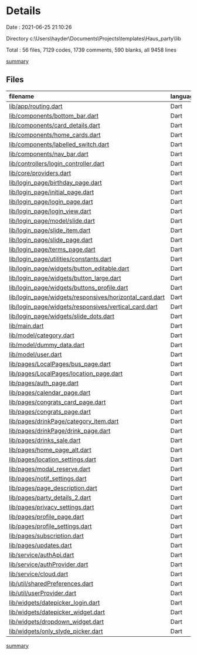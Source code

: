 # Details

Date : 2021-06-25 21:10:26

Directory c:\Users\hayder\Documents\Projects\templates\Haus_party\lib

Total : 56 files,  7129 codes, 1739 comments, 590 blanks, all 9458 lines

[summary](results.md)

## Files
| filename | language | code | comment | blank | total |
| :--- | :--- | ---: | ---: | ---: | ---: |
| [lib/app/routing.dart](/lib/app/routing.dart) | Dart | 7 | 1 | 3 | 11 |
| [lib/components/bottom_bar.dart](/lib/components/bottom_bar.dart) | Dart | 78 | 19 | 2 | 99 |
| [lib/components/card_details.dart](/lib/components/card_details.dart) | Dart | 151 | 63 | 14 | 228 |
| [lib/components/home_cards.dart](/lib/components/home_cards.dart) | Dart | 0 | 200 | 8 | 208 |
| [lib/components/labelled_switch.dart](/lib/components/labelled_switch.dart) | Dart | 37 | 0 | 6 | 43 |
| [lib/components/nav_bar.dart](/lib/components/nav_bar.dart) | Dart | 87 | 4 | 16 | 107 |
| [lib/controllers/login_controller.dart](/lib/controllers/login_controller.dart) | Dart | 29 | 2 | 17 | 48 |
| [lib/core/providers.dart](/lib/core/providers.dart) | Dart | 26 | 0 | 3 | 29 |
| [lib/login_page/birthday_page.dart](/lib/login_page/birthday_page.dart) | Dart | 91 | 7 | 6 | 104 |
| [lib/login_page/initial_page.dart](/lib/login_page/initial_page.dart) | Dart | 427 | 51 | 23 | 501 |
| [lib/login_page/login_page.dart](/lib/login_page/login_page.dart) | Dart | 389 | 32 | 27 | 448 |
| [lib/login_page/login_view.dart](/lib/login_page/login_view.dart) | Dart | 183 | 15 | 15 | 213 |
| [lib/login_page/model/slide.dart](/lib/login_page/model/slide.dart) | Dart | 26 | 0 | 5 | 31 |
| [lib/login_page/slide_item.dart](/lib/login_page/slide_item.dart) | Dart | 61 | 86 | 7 | 154 |
| [lib/login_page/slide_page.dart](/lib/login_page/slide_page.dart) | Dart | 91 | 35 | 11 | 137 |
| [lib/login_page/terms_page.dart](/lib/login_page/terms_page.dart) | Dart | 112 | 9 | 8 | 129 |
| [lib/login_page/utilities/constants.dart](/lib/login_page/utilities/constants.dart) | Dart | 21 | 3 | 5 | 29 |
| [lib/login_page/widgets/button_editable.dart](/lib/login_page/widgets/button_editable.dart) | Dart | 47 | 1 | 4 | 52 |
| [lib/login_page/widgets/button_large.dart](/lib/login_page/widgets/button_large.dart) | Dart | 34 | 8 | 4 | 46 |
| [lib/login_page/widgets/buttons_profile.dart](/lib/login_page/widgets/buttons_profile.dart) | Dart | 59 | 59 | 5 | 123 |
| [lib/login_page/widgets/responsives/horizontal_card.dart](/lib/login_page/widgets/responsives/horizontal_card.dart) | Dart | 207 | 47 | 11 | 265 |
| [lib/login_page/widgets/responsives/vertical_card.dart](/lib/login_page/widgets/responsives/vertical_card.dart) | Dart | 179 | 6 | 35 | 220 |
| [lib/login_page/widgets/slide_dots.dart](/lib/login_page/widgets/slide_dots.dart) | Dart | 19 | 0 | 3 | 22 |
| [lib/main.dart](/lib/main.dart) | Dart | 366 | 145 | 39 | 550 |
| [lib/model/category.dart](/lib/model/category.dart) | Dart | 12 | 0 | 3 | 15 |
| [lib/model/dummy_data.dart](/lib/model/dummy_data.dart) | Dart | 14 | 2 | 2 | 18 |
| [lib/model/user.dart](/lib/model/user.dart) | Dart | 32 | 0 | 8 | 40 |
| [lib/pages/LocalPages/bus_page.dart](/lib/pages/LocalPages/bus_page.dart) | Dart | 103 | 69 | 22 | 194 |
| [lib/pages/LocalPages/location_page.dart](/lib/pages/LocalPages/location_page.dart) | Dart | 104 | 69 | 22 | 195 |
| [lib/pages/auth_page.dart](/lib/pages/auth_page.dart) | Dart | 196 | 173 | 17 | 386 |
| [lib/pages/calendar_page.dart](/lib/pages/calendar_page.dart) | Dart | 186 | 83 | 18 | 287 |
| [lib/pages/congrats_card_page.dart](/lib/pages/congrats_card_page.dart) | Dart | 100 | 48 | 6 | 154 |
| [lib/pages/congrats_page.dart](/lib/pages/congrats_page.dart) | Dart | 181 | 67 | 5 | 253 |
| [lib/pages/drinkPage/category_item.dart](/lib/pages/drinkPage/category_item.dart) | Dart | 16 | 1 | 4 | 21 |
| [lib/pages/drinkPage/drink_page.dart](/lib/pages/drinkPage/drink_page.dart) | Dart | 251 | 138 | 17 | 406 |
| [lib/pages/drinks_sale.dart](/lib/pages/drinks_sale.dart) | Dart | 143 | 11 | 5 | 159 |
| [lib/pages/home_page_alt.dart](/lib/pages/home_page_alt.dart) | Dart | 73 | 3 | 3 | 79 |
| [lib/pages/location_settings.dart](/lib/pages/location_settings.dart) | Dart | 157 | 2 | 4 | 163 |
| [lib/pages/modal_reserve.dart](/lib/pages/modal_reserve.dart) | Dart | 706 | 60 | 15 | 781 |
| [lib/pages/notif_settings.dart](/lib/pages/notif_settings.dart) | Dart | 96 | 0 | 8 | 104 |
| [lib/pages/page_description.dart](/lib/pages/page_description.dart) | Dart | 549 | 78 | 32 | 659 |
| [lib/pages/party_details_2.dart](/lib/pages/party_details_2.dart) | Dart | 390 | 58 | 11 | 459 |
| [lib/pages/privacy_settings.dart](/lib/pages/privacy_settings.dart) | Dart | 58 | 0 | 6 | 64 |
| [lib/pages/profile_page.dart](/lib/pages/profile_page.dart) | Dart | 263 | 21 | 11 | 295 |
| [lib/pages/profile_settings.dart](/lib/pages/profile_settings.dart) | Dart | 98 | 2 | 2 | 102 |
| [lib/pages/subscription.dart](/lib/pages/subscription.dart) | Dart | 174 | 46 | 12 | 232 |
| [lib/pages/updates.dart](/lib/pages/updates.dart) | Dart | 34 | 1 | 8 | 43 |
| [lib/service/authApi.dart](/lib/service/authApi.dart) | Dart | 9 | 0 | 2 | 11 |
| [lib/service/authProvider.dart](/lib/service/authProvider.dart) | Dart | 101 | 0 | 23 | 124 |
| [lib/service/cloud.dart](/lib/service/cloud.dart) | Dart | 93 | 7 | 9 | 109 |
| [lib/util/sharedPreferences.dart](/lib/util/sharedPreferences.dart) | Dart | 55 | 0 | 15 | 70 |
| [lib/util/userProvider.dart](/lib/util/userProvider.dart) | Dart | 10 | 0 | 5 | 15 |
| [lib/widgets/datepicker_login.dart](/lib/widgets/datepicker_login.dart) | Dart | 49 | 1 | 4 | 54 |
| [lib/widgets/datepicker_widget.dart](/lib/widgets/datepicker_widget.dart) | Dart | 62 | 4 | 4 | 70 |
| [lib/widgets/dropdown_widget.dart](/lib/widgets/dropdown_widget.dart) | Dart | 45 | 1 | 5 | 51 |
| [lib/widgets/only_slyde_picker.dart](/lib/widgets/only_slyde_picker.dart) | Dart | 42 | 1 | 5 | 48 |

[summary](results.md)